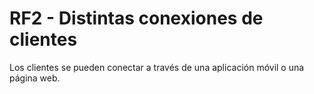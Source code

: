 # RF2 - Distintas conexiones de clientes
Los clientes se pueden conectar a través de una aplicación móvil o una página web.
